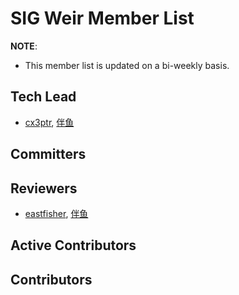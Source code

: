 # SIG Weir Member List

**NOTE**:

* This member list is updated on a bi-weekly basis.

## Tech Lead

* [cx3ptr](https://github.com/cx3ptr), [伴鱼](https://www.ipalfish.com/)

## Committers

## Reviewers

* [eastfisher](https://github.com/eastfisher), [伴鱼](https://www.ipalfish.com/)

## Active Contributors

## Contributors

